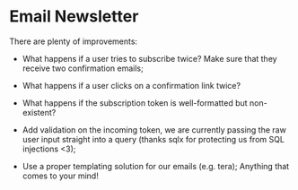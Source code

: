 
# Email Newsletter

There are plenty of improvements:

* What happens if a user tries to subscribe twice? Make sure that they receive two confirmation emails;

* What happens if a user clicks on a confirmation link twice?

* What happens if the subscription token is well-formatted but non-existent?

* Add validation on the incoming token, we are currently passing the raw user input straight into a query (thanks sqlx for protecting us from SQL injections <3);

* Use a proper templating solution for our emails (e.g. tera);
Anything that comes to your mind!
